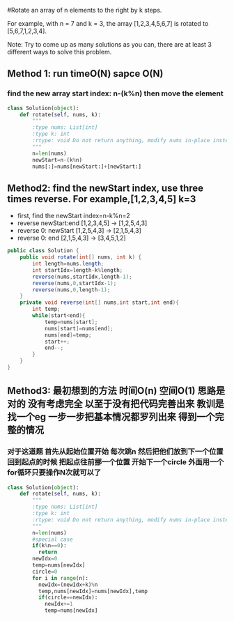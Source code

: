 #Rotate an array of n elements to the right by k steps.

For example, with n = 7 and k = 3, the array [1,2,3,4,5,6,7] is rotated to [5,6,7,1,2,3,4].

Note:
Try to come up as many solutions as you can, there are at least 3 different ways to solve this problem.
## Method 1: run timeO(N) sapce O(N)
### find the new array start index: n-(k%n) then move the element
```python
class Solution(object):
    def rotate(self, nums, k):
        """
        :type nums: List[int]
        :type k: int
        :rtype: void Do not return anything, modify nums in-place instead.
        """
        n=len(nums)
        newStart=n-(k%n)
        nums[:]=nums[newStart:]+[newStart:]
```
## Method2: find the newStart index, use three times reverse. For example,[1,2,3,4,5] k=3 
* first, find the newStart index=n-k%n=2 
* reverse newStart:end [1,2,3,4,5] -> [1,2,5,4,3]
* reverse 0: newStart [1,2,5,4,3] -> [2,1,5,4,3]
* reverse 0: end [2,1,5,4,3] -> [3,4,5,1,2]
```java
public class Solution {
    public void rotate(int[] nums, int k) {
        int length=nums.length;
        int startIdx=length-k%length;
        reverse(nums,startIdx,length-1);
        reverse(nums,0,startIdx-1);
        reverse(nums,0,length-1);
    }
    private void reverse(int[] nums,int start,int end){
        int temp;
        while(start<end){
            temp=nums[start];
            nums[start]=nums[end];
            nums[end]=temp;
            start++;
            end--;
        }
    }
}
```
## Method3: 最初想到的方法 时间O(n) 空间O(1) 思路是对的 没有考虑完全 以至于没有把代码完善出来 教训是 找一个eg 一步一步把基本情况都罗列出来 得到一个完整的情况 
### 对于这道题 首先从起始位置开始 每次跳n 然后把他们放到下一个位置 回到起点的时候 把起点往前挪一个位置 开始下一个circle 外面用一个for循环只要操作N次就可以了
```python
class Solution(object):
    def rotate(self, nums, k):
        """
        :type nums: List[int]
        :type k: int
        :rtype: void Do not return anything, modify nums in-place instead.
        """
        n=len(nums)
        #special case
        if(k%n==0):
          return
        newIdx=0
        temp=nums[newIdx]
        circle=0
        for i in range(n):
          newIdx=(newIdx+k)%n
          temp,nums[newIdx]=nums[newIdx],temp
          if(circle==newIdx):
            newIdx+=1
            temp=nums[newIdx]
            
        

```

